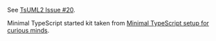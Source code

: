 See [TsUML2 Issue #20](https://github.com/demike/TsUML2/issues/20).

Minimal TypeScript started kit taken from [Minimal TypeScript setup for curious minds](https://bobaekang.com/blog/minimal-typescript-project-setup-for-curious-minds/).
